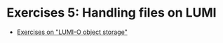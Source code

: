 # Exercises 5: Handling files on LUMI

- [Exercises on "LUMI-O object storage"](E10-ObjectStorage.md)


